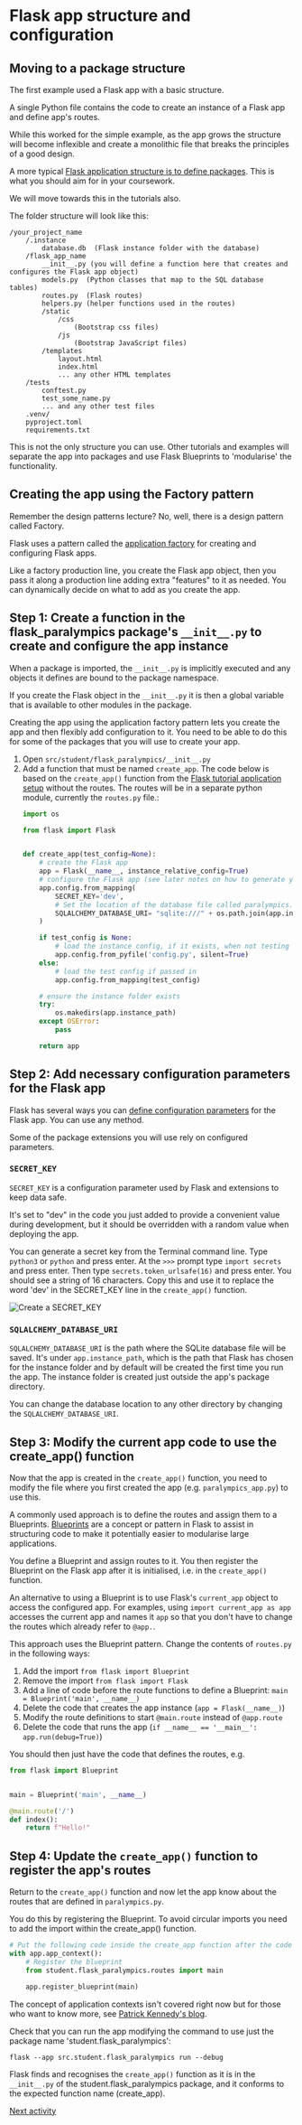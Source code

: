 # Flask app structure and configuration

## Moving to a package structure

The first example used a Flask app with a basic structure.

A single Python file contains the code to create an instance of a Flask app and define app's routes.

While this worked for the simple example, as the app grows the structure will become inflexible and create a monolithic
file that breaks the principles of a good design.

A more
typical [Flask application structure is to define packages](https://flask.palletsprojects.com/en/stable/patterns/packages/).
This is what you should aim for in your coursework.

We will move towards this in the tutorials also.

The folder structure will look like this:

```text 
/your_project_name
    /.instance
        database.db  (Flask instance folder with the database)
    /flask_app_name
        __init__.py (you will define a function here that creates and configures the Flask app object)
        models.py  (Python classes that map to the SQL database tables)
        routes.py  (Flask routes)
        helpers.py (helper functions used in the routes)
        /static
            /css
                (Bootstrap css files)
            /js
                (Bootstrap JavaScript files)
        /templates
            layout.html
            index.html
            ... any other HTML templates
    /tests
        conftest.py
        test_some_name.py
        ... and any other test files
    .venv/
    pyproject.toml
    requirements.txt
```

This is not the only structure you can use. Other tutorials and examples will separate the app into packages and
use Flask Blueprints to 'modularise' the functionality.

## Creating the app using the Factory pattern

Remember the design patterns lecture? No, well, there is a design pattern called Factory.

Flask uses a pattern called
the [application factory](https://flask.palletsprojects.com/en/stable/patterns/appfactories/) for creating and
configuring Flask apps.

Like a factory production line, you create the Flask app object, then you pass it along a production line adding extra
"features" to it as needed. You can dynamically decide on what to add as you create the app.

## Step 1: Create a function in the flask_paralympics package's `__init__.py` to create and configure the app instance

When a package is imported, the `__init__.py` is implicitly executed and any objects it defines are bound to the package
namespace.

If you create the Flask object in the `__init__.py` it is then a global variable that is available to other modules in
the package.

Creating the app using the application factory pattern lets you create the app and then flexibly add configuration to
it. You need to be able to do this for some of the packages that you will use to create your app.

1. Open `src/student/flask_paralympics/__init__.py`
2. Add a function that must be named `create_app`. The code below is based on the `create_app()` function from
   the [Flask tutorial application setup](https://flask.palletsprojects.com/en/stable/tutorial/factory/#application-setup)
   without the routes. The routes will be in a separate python module, currently the `routes.py` file.:
    ```python
    import os

    from flask import Flask


    def create_app(test_config=None):
        # create the Flask app
        app = Flask(__name__, instance_relative_config=True)
        # configure the Flask app (see later notes on how to generate your own SECRET_KEY)
        app.config.from_mapping(
            SECRET_KEY='dev',
            # Set the location of the database file called paralympics.sqlite which will be in the app's instance folder
            SQLALCHEMY_DATABASE_URI= "sqlite:///" + os.path.join(app.instance_path, 'paralympics.sqlite'),  
        )

        if test_config is None:
            # load the instance config, if it exists, when not testing
            app.config.from_pyfile('config.py', silent=True)
        else:
            # load the test config if passed in
            app.config.from_mapping(test_config)

        # ensure the instance folder exists
        try:
            os.makedirs(app.instance_path)
        except OSError:
            pass

        return app
    ```

## Step 2: Add necessary configuration parameters for the Flask app

Flask has several ways you can [define configuration parameters](https://flask.palletsprojects.com/en/stable/config/)
for the Flask app. You can use any method.

Some of the package extensions you will use rely on configured parameters.

### `SECRET_KEY`

`SECRET_KEY` is a configuration parameter used by Flask and extensions to keep data safe.

It's set to "dev" in the code you just added to provide a convenient value during development, but it should be
overridden with a random value when deploying the app.

You can generate a secret key from the Terminal command line. Type `python3` or `python` and press enter. At
the `>>>` prompt type `import secrets` and press enter. Then type `secrets.token_urlsafe(16)` and press enter. You
should see a string of 16 characters. Copy this and use it to replace the word 'dev' in
the SECRET_KEY line in the `create_app()` function.

![Create a SECRET_KEY](../../img/secret_key.png)

### `SQLALCHEMY_DATABASE_URI`

`SQLALCHEMY_DATABASE_URI` is the path where the SQLite database file will be saved. It's under `app.instance_path`,
which is the path that Flask has chosen for the instance folder and by default will be created the first time you run
the app. The instance folder is created just outside the app's package directory.

You can change the database location to any other directory by changing the `SQLALCHEMY_DATABASE_URI`.

## Step 3: Modify the current app code to use the create_app() function

Now that the app is created in the `create_app()` function, you need to modify the file where you first created the app (e.g. `paralympics_app.py`) to use this.

A commonly used approach is to define the routes and assign them to a
Blueprints. [Blueprints](https://flask.palletsprojects.com/en/stable/blueprints/) are a concept or pattern in Flask to
assist in structuring code to make it potentially easier to modularise large applications.

You define a Blueprint and assign routes to it. You then register the Blueprint on the Flask app after it is
initialised, i.e. in the `create_app()` function.

An alternative to using a Blueprint is to use Flask's `current_app` object to access the configured app. For examples,
using `import current_app as app` accesses the current app and names it `app` so that you don't have to change the
routes which already refer to `@app.`.

This approach uses the Blueprint pattern. Change the contents of `routes.py` in the following ways:

1. Add the import `from flask import Blueprint`
2. Remove the import `from flask import Flask`
3. Add a line of code before the route functions to define a Blueprint: `main = Blueprint('main', __name__)`
4. Delete the code that creates the app instance (`app = Flask(__name__)`)
5. Modify the route definitions to start `@main.route` instead of `@app.route`
6. Delete the code that runs the app (`if __name__ == '__main__': app.run(debug=True)`)

You should then just have the code that defines the routes, e.g.

```python
from flask import Blueprint


main = Blueprint('main', __name__)

@main.route('/')
def index():
    return f"Hello!"
```

## Step 4: Update the `create_app()` function to register the app's routes

Return to the `create_app()` function and now let the app know about the routes that are defined in `paralympics.py`.

You do this by registering the Blueprint. To avoid circular imports you need to add the import within the create_app()
function.

```python
# Put the following code inside the create_app function after the code to ensure the instance folder exists
with app.app_context():
    # Register the blueprint
    from student.flask_paralympics.routes import main

    app.register_blueprint(main)
```

The concept of application contexts isn't covered right now but for those who want to know more,
see [Patrick Kennedy's blog](https://testdriven.io/blog/flask-contexts-advanced/).

Check that you can run the app modifying the command to use just the package name 'student.flask_paralympics':

```terminal
flask --app src.student.flask_paralympics run --debug
```

Flask finds and recognises the `create_app()` function as it is in the `__init__.py` of the student.flask_paralympics
package, and it conforms to the expected function name (create_app).

[Next activity](6-3-templates.md)